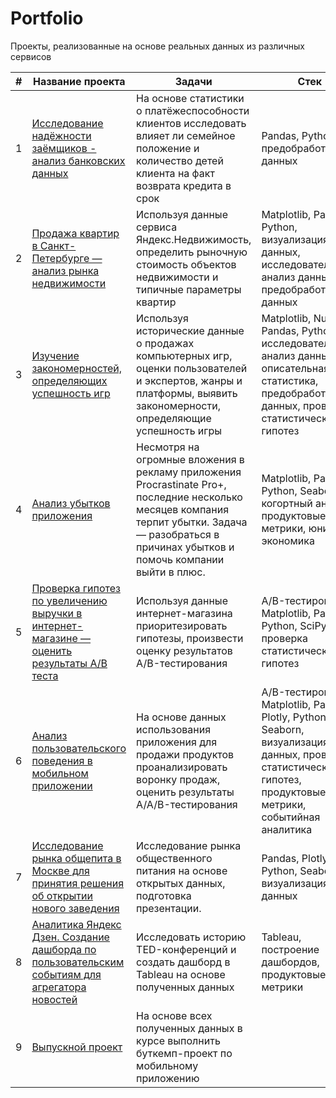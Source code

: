 # Portfolio
Проекты, реализованные на основе реальных данных из различных сервисов


| # | Название проекта | Задачи | Стек |    
| - | ---------------- | ------ |------| 
|1|[Исследование надёжности заёмщиков - анализ банковских данных](https://github.com/Ninel31297/Portfolio/tree/main/1_Исследование_надёжности_заёмщиков) | На основе статистики о платёжеспособности клиентов исследовать влияет ли семейное положение и количество детей клиента на факт возврата кредита в срок | Pandas, Python, предобработка данных |
|2|[Продажа квартир в Санкт-Петербурге — анализ рынка недвижимости](https://github.com/Ninel31297/Portfolio/tree/main/2_Анализ_рынка_недвижимости) | Используя данные сервиса Яндекс.Недвижимость, определить рыночную стоимость объектов недвижимости и типичные параметры квартир | Matplotlib, Pandas, Python, визуализация данных, исследовательский анализ данных, предобработка данных |
|3|[Изучение закономерностей, определяющих успешность игр](https://github.com/Ninel31297/Portfolio/tree/main/3_Изучение_закономерностей%2C_определяющих_успешность_игр) | Используя исторические данные о продажах компьютерных игр, оценки пользователей и экспертов, жанры и платформы, выявить закономерности, определяющие успешность игры | Matplotlib, NumPy, Pandas, Python, исследовательский анализ данных, описательная статистика, предобработка данных, проверка статистических гипотез |
|4|[Анализ убытков приложения](https://github.com/Ninel31297/Portfolio/tree/main/4_Анализ_убытков_приложения) | Несмотря на огромные вложения в рекламу приложения Procrastinate Pro+, последние несколько месяцев компания терпит убытки. Задача — разобраться в причинах убытков и помочь компании выйти в плюс. | Matplotlib, Pandas, Python, Seaborn, когортный анализ, продуктовые метрики, юнит-экономика |
|5|[Проверка гипотез по увеличению выручки в интернет-магазине — оценить результаты A/B теста](https://github.com/Ninel31297/Portfolio/tree/main/5_Проверка_гипотез_по_увеличению_выручки)  | Используя данные интернет-магазина приоритезировать гипотезы, произвести оценку результатов A/B-тестирования | A/B-тестирование, Matplotlib, Pandas, Python, SciPy, проверка статистических гипотез |
|6|[Анализ пользовательского поведения в мобильном приложении](https://github.com/Ninel31297/Portfolio/tree/main/6_Анализ_пользовательского_поведения) | На основе данных использования приложения для продажи продуктов проанализировать воронку продаж, оценить результаты A/A/B-тестирования | A/B-тестирование, Matplotlib, Pandas, Plotly, Python, Seaborn, визуализация данных, проверка статистических гипотез, продуктовые метрики, событийная аналитика
|7|[Исследование рынка общепита в Москве для принятия решения об открытии нового заведения](https://github.com/Ninel31297/Portfolio/tree/main/7_Исследование_рынка_общепита_в_Москве) | Исследование рынка общественного питания на основе открытых данных, подготовка презентации. | Pandas, Plotly, Python, Seaborn, визуализация данных |
|8|[Аналитика Яндекс Дзен. Создание дашборда по пользовательским событиям для агрегатора новостей](https://github.com/Ninel31297/Portfolio/tree/main/8_Аналитика_Яндекс_Дзен) | Исследовать историю TED-конференций и создать дашборд в Tableau на основе полученных данных | Tableau, построение дашбордов, продуктовые метрики |
|9|[Выпускной проект](https://github.com/Ninel31297/Portfolio/tree/main/Выпускной_проект) | На основе всех полученных данных в курсе выполнить буткемп-проект по мобильному приложению |
